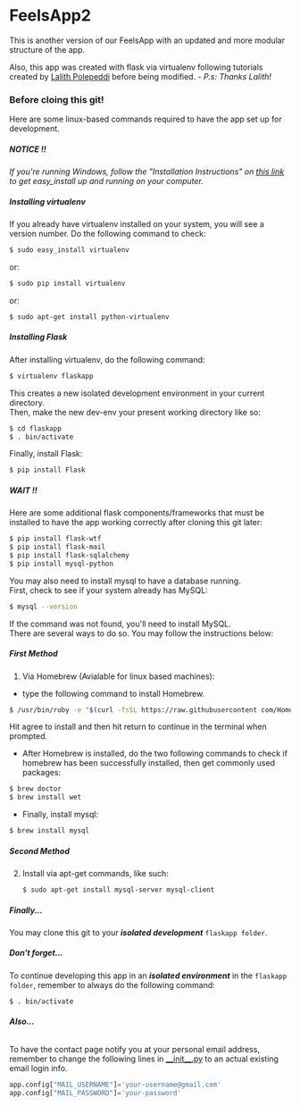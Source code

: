 # FeelsApp2
This is another version of our FeelsApp with an updated and more modular structure of the app.

Also, this app was created with flask via virtualenv following tutorials created by [Lalith Polepeddi](https://github.com/lpolepeddi) before being modified. - *P.s: Thanks Lalith!*

### **Before cloing this git!**  
Here are some linux-based commands required to have the app set up for development. 

##### **NOTICE !!**  
*If you're running Windows, follow the "Installation Instructions" on [this link](https://pypi.python.org/pypi/setuptools) to get easy_install up and running on your computer.*

##### Installing virtualenv
If you already have virtualenv installed on your system, 
you will see a version number. Do the following command to check:  

```sh
$ sudo easy_install virtualenv
```  
or:
```sh
$ sudo pip install virtualenv
```  
or:
```sh
$ sudo apt-get install python-virtualenv
```

##### Installing Flask
After installing virtualenv, do the following command:

```sh
$ virtualenv flaskapp
```
This creates a new isolated development environment in your current directory.  
Then, make the new dev-env your present working directory like so:
```sh
$ cd flaskapp
$ . bin/activate
```
Finally, install Flask:
```sh
$ pip install Flask
```
##### ***WAIT !!***  
Here are some additional flask components/frameworks that must be installed to have the app working correctly after cloning this git later:

```sh
$ pip install flask-wtf
$ pip install flask-mail
$ pip install flask-sqlalchemy
$ pip install mysql-python
```
You may also need to install mysql to have a database running.  
First, check to see if your system already has MySQL:

```sh
$ mysql --version
```
If the command was not found, you'll need to install MySQL.  
There are several ways to do so. You may follow the instructions below:  

##### First Method
1. Via Homebrew (Avialable for linux based machines):
 - type the following command to install Homebrew.  
```sh
$ /usr/bin/ruby -e "$(curl -fsSL https://raw.githubusercontent com/Homebrew/install/master/install)"
```  
Hit agree to install and then hit return to continue in the terminal when prompted.  


 - After Homebrew is installed, do the two following commands to check if homebrew has been successfully installed, then get commonly used packages:
```sh
$ brew doctor
$ brew install wet
```
 - Finally, install mysql:
```sh
$ brew install mysql
```

##### Second Method
2. Install via apt-get commands, like such:  
	```sh
	$ sudo apt-get install mysql-server mysql-client
	```

##### ***Finally...*** 
You may clone this git to your ***isolated development*** `flaskapp folder`.  

##### ***Don't forget...***  
To continue developing this app in an ***isolated environment*** in the `flaskapp folder`, remember to always do the following command:
```sh
$ . bin/activate
```  
###### ***Also...***  
To have the contact page notify you at your personal email address, remember to change the following lines in [\_\_init\_\_.py](/FeelsApp/__init__.py) to an actual existing email login info.
```python
app.config["MAIL_USERNAME"]='your-username@gmail.com'  
app.config["MAIL_PASSWORD"]='your-password'
```
